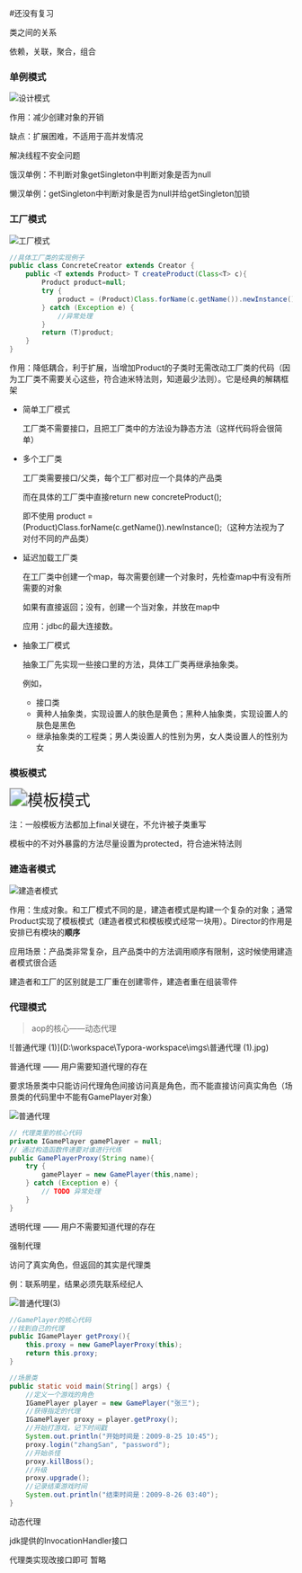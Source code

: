 #还没有复习 

类之间的关系

依赖，关联，聚合，组合

### 单例模式

![设计模式](D:\workspace\Typora-workspace\imgs\设计模式.jpg)

作用：减少创建对象的开销

缺点：扩展困难，不适用于高并发情况

解决线程不安全问题

饿汉单例：不判断对象getSingleton中判断对象是否为null

懒汉单例：getSingleton中判断对象是否为null并给getSingleton加锁



### 工厂模式

![工厂模式](D:\workspace\Typora-workspace\imgs\工厂模式.jpg)

```java
//具体工厂类的实现例子
public class ConcreteCreator extends Creator {
    public <T extends Product> T createProduct(Class<T> c){
        Product product=null;
        try {
            product = (Product)Class.forName(c.getName()).newInstance();
        } catch (Exception e) {
        	//异常处理
        }
        return (T)product;
    }
}
```

作用：降低耦合，利于扩展，当增加Product的子类时无需改动工厂类的代码（因为工厂类不需要关心这些，符合迪米特法则，知道最少法则）。它是经典的解耦框架

- 简单工厂模式

  工厂类不需要接口，且把工厂类中的方法设为静态方法（这样代码将会很简单）

- 多个工厂类

  工厂类需要接口/父类，每个工厂都对应一个具体的产品类

  而在具体的工厂类中直接return new concreteProduct();

  即不使用 product = (Product)Class.forName(c.getName()).newInstance();（这种方法视为了对付不同的产品类）

- 延迟加载工厂类

  在工厂类中创建一个map，每次需要创建一个对象时，先检查map中有没有所需要的对象

  如果有直接返回；没有，创建一个当对象，并放在map中

  应用：jdbc的最大连接数。

- 抽象工厂模式

  抽象工厂先实现一些接口里的方法，具体工厂类再继承抽象类。

  例如，

  	 - 接口类
  	 - 黄种人抽象类，实现设置人的肤色是黄色；黑种人抽象类，实现设置人的肤色是黑色
  	 - 继承抽象类的工程类；男人类设置人的性别为男，女人类设置人的性别为女



### 模板模式

<img src="D:\workspace\Typora-workspace\imgs\模板模式.jpg" alt="模板模式" style="zoom: 200%;" />



注：一般模板方法都加上final关键在，不允许被子类重写

模板中的不对外暴露的方法尽量设置为protected，符合迪米特法则



### 建造者模式

![建造者模式](D:\workspace\Typora-workspace\imgs\建造者模式.jpg)

作用：生成对象。和工厂模式不同的是，建造者模式是构建一个复杂的对象；通常Product实现了模板模式（建造者模式和模板模式经常一块用）。Director的作用是安排已有模块的**顺序**

应用场景：产品类非常复杂，且产品类中的方法调用顺序有限制，这时候使用建造者模式很合适

建造者和工厂的区别就是工厂重在创建零件，建造者重在组装零件



### 代理模式

> aop的核心——动态代理

![普通代理 (1)](D:\workspace\Typora-workspace\imgs\普通代理 (1).jpg)

普通代理 —— 用户需要知道代理的存在 

要求场景类中只能访问代理角色间接访问真是角色，而不能直接访问真实角色（场景类的代码里中不能有GamePlayer对象）

![普通代理](D:\workspace\Typora-workspace\imgs\普通代理.jpg)

```java
// 代理类里的核心代码	
private IGamePlayer gamePlayer = null;
// 通过构造函数传递要对谁进行代练
public GamePlayerProxy(String name){
    try {
        gamePlayer = new GamePlayer(this,name);
    } catch (Exception e) {
        // TODO 异常处理
    }
}
```



透明代理 —— 用户不需要知道代理的存在



强制代理

访问了真实角色，但返回的其实是代理类

例：联系明星，结果必须先联系经纪人

![普通代理(3)](D:\workspace\Typora-workspace\imgs\普通代理(3).jpg)

```java
//GamePlayer的核心代码
//找到自己的代理
public IGamePlayer getProxy(){
    this.proxy = new GamePlayerProxy(this);
    return this.proxy;
}
```

```java
//场景类
public static void main(String[] args) {
    //定义一个游戏的角色
    IGamePlayer player = new GamePlayer("张三");
    //获得指定的代理
    IGamePlayer proxy = player.getProxy();
    //开始打游戏，记下时间戳
    System.out.println("开始时间是：2009-8-25 10:45");
    proxy.login("zhangSan", "password");
    //开始杀怪
    proxy.killBoss();
    //升级
    proxy.upgrade();
    //记录结束游戏时间
    System.out.println("结束时间是：2009-8-26 03:40");
}
```

动态代理

jdk提供的InvocationHandler接口

代理类实现改接口即可 暂略
